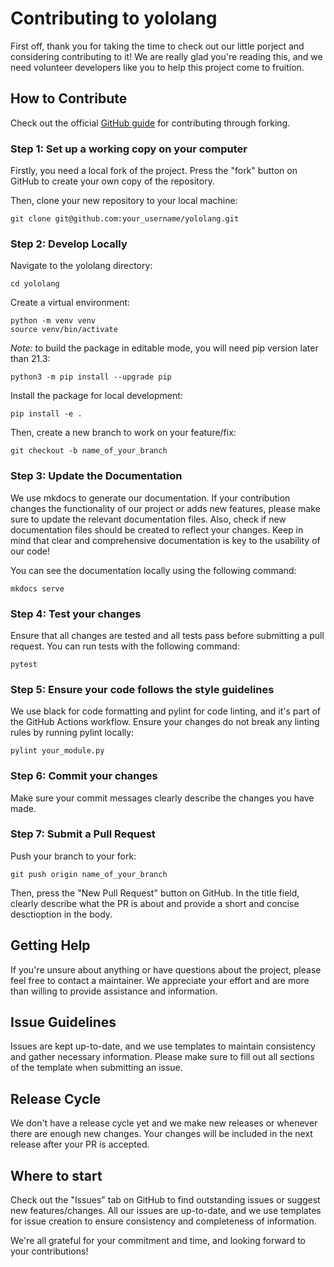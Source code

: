# Contributing to yololang

First off, thank you for taking the time to check out our little porject and considering 
contributing to it! We are really glad you're reading this, and we need volunteer 
developers like you to help this project come to fruition.

## How to Contribute
Check out the official [GitHub guide](https://docs.github.com/en/get-started/quickstart/contributing-to-projects) for contributing through forking.

### Step 1: Set up a working copy on your computer

Firstly, you need a local fork of the project. Press the "fork" button on GitHub to 
create your own copy of the repository.

Then, clone your new repository to your local machine:

```
git clone git@github.com:your_username/yololang.git
```

### Step 2: Develop Locally

Navigate to the yololang directory:

```
cd yololang
```
Create a virtual environment:

```
python -m venv venv
source venv/bin/activate
```

*Note:* to build the package in editable mode, you will need pip version later than 
21.3:

```commandline
python3 -m pip install --upgrade pip
```

Install the package for local development:

```
pip install -e .
```

Then, create a new branch to work on your feature/fix:

```
git checkout -b name_of_your_branch
```

### Step 3: Update the Documentation

We use mkdocs to generate our documentation. If your contribution changes the 
functionality of our project or adds new features, please make sure to update the 
relevant documentation files. Also, check if new documentation files should be created 
to reflect your changes. Keep in mind that clear and comprehensive documentation is 
key to the usability of our code!

You can see the documentation locally using the following command:

```
mkdocs serve
```

### Step 4: Test your changes

Ensure that all changes are tested and all tests pass before submitting a pull request. 
You can run tests with the following command:

```
pytest
```

### Step 5: Ensure your code follows the style guidelines

We use black for code formatting and pylint for code linting, and it's part of the 
GitHub Actions workflow. Ensure your changes do not break any linting rules by running 
pylint locally:

```
pylint your_module.py
```

### Step 6: Commit your changes

Make sure your commit messages clearly describe the changes you have made.

### Step 7: Submit a Pull Request

Push your branch to your fork:

```
git push origin name_of_your_branch
```

Then, press the "New Pull Request" button on GitHub. In the title field, clearly 
describe what the PR is about and provide a short and concise desctioption in the body.

## Getting Help

If you're unsure about anything or have questions about the project, please feel free 
to contact a maintainer. We appreciate your effort and are more than willing to 
provide assistance and information.

## Issue Guidelines

Issues are kept up-to-date, and we use templates to maintain consistency and gather 
necessary information. Please make sure to fill out all sections of the template when 
submitting an issue.

## Release Cycle

We don't have a release cycle yet and we make new releases or whenever there are enough 
new changes. Your changes will be included in the next release after your PR is 
accepted.

## Where to start

Check out the "Issues" tab on GitHub to find outstanding issues or suggest new 
features/changes. All our issues are up-to-date, and we use templates for issue 
creation to ensure consistency and completeness of information.

We're all grateful for your commitment and time, and looking forward to your 
contributions!
